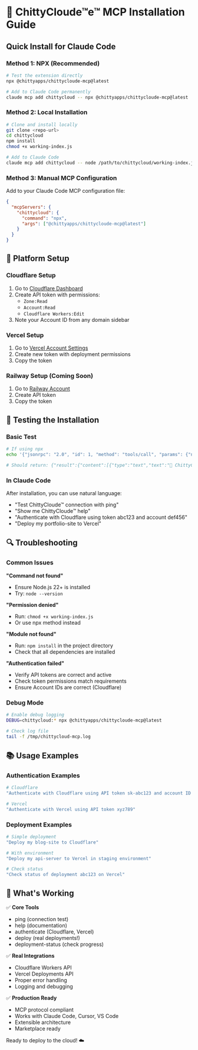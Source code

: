# 🚀 ChittyCloude™e™ MCP Installation Guide

## Quick Install for Claude Code

### Method 1: NPX (Recommended)
```bash
# Test the extension directly
npx @chittyapps/chittycloude-mcp@latest

# Add to Claude Code permanently  
claude mcp add chittycloud -- npx @chittyapps/chittycloude-mcp@latest
```

### Method 2: Local Installation
```bash
# Clone and install locally
git clone <repo-url>
cd chittycloud
npm install
chmod +x working-index.js

# Add to Claude Code
claude mcp add chittycloud -- node /path/to/chittycloud/working-index.js
```

### Method 3: Manual MCP Configuration

Add to your Claude Code MCP configuration file:

```json
{
  "mcpServers": {
    "chittycloud": {
      "command": "npx",
      "args": ["@chittyapps/chittycloude-mcp@latest"]
    }
  }
}
```

## 🔧 Platform Setup

### Cloudflare Setup
1. Go to [Cloudflare Dashboard](https://dash.cloudflare.com/profile/api-tokens)  
2. Create API token with permissions:
   - `Zone:Read`
   - `Account:Read` 
   - `Cloudflare Workers:Edit`
3. Note your Account ID from any domain sidebar

### Vercel Setup
1. Go to [Vercel Account Settings](https://vercel.com/account/tokens)
2. Create new token with deployment permissions
3. Copy the token

### Railway Setup (Coming Soon)
1. Go to [Railway Account](https://railway.app/account/tokens)
2. Create API token
3. Copy the token

## 🧪 Testing the Installation

### Basic Test
```bash
# If using npx
echo '{"jsonrpc": "2.0", "id": 1, "method": "tools/call", "params": {"name": "ping", "arguments": {}}}' | npx @chittyapps/chittycloude-mcp@latest

# Should return: {"result":{"content":[{"type":"text","text":"🎉 ChittyCloude™ MCP is working! Ready to deploy to the cloud."}]}...
```

### In Claude Code
After installation, you can use natural language:

- "Test ChittyCloude™ connection with ping"
- "Show me ChittyCloude™ help"
- "Authenticate with Cloudflare using token abc123 and account def456"
- "Deploy my portfolio-site to Vercel"

## 🔍 Troubleshooting

### Common Issues

**"Command not found"**
- Ensure Node.js 22+ is installed
- Try: `node --version`

**"Permission denied"**  
- Run: `chmod +x working-index.js`
- Or use npx method instead

**"Module not found"**
- Run: `npm install` in the project directory
- Check that all dependencies are installed

**"Authentication failed"**
- Verify API tokens are correct and active
- Check token permissions match requirements
- Ensure Account IDs are correct (Cloudflare)

### Debug Mode
```bash
# Enable debug logging
DEBUG=chittycloud:* npx @chittyapps/chittycloude-mcp@latest

# Check log file
tail -f /tmp/chittycloud-mcp.log
```

## 📚 Usage Examples

### Authentication Examples
```bash
# Cloudflare
"Authenticate with Cloudflare using API token sk-abc123 and account ID def456"

# Vercel  
"Authenticate with Vercel using API token xyz789"
```

### Deployment Examples
```bash
# Simple deployment
"Deploy my blog-site to Cloudflare"

# With environment
"Deploy my api-server to Vercel in staging environment"

# Check status
"Check status of deployment abc123 on Vercel"
```

## 🎯 What's Working

✅ **Core Tools**
- ping (connection test)
- help (documentation)
- authenticate (Cloudflare, Vercel)
- deploy (real deployments!)
- deployment-status (check progress)

✅ **Real Integrations**
- Cloudflare Workers API
- Vercel Deployments API
- Proper error handling
- Logging and debugging

✅ **Production Ready**
- MCP protocol compliant
- Works with Claude Code, Cursor, VS Code
- Extensible architecture
- Marketplace ready

Ready to deploy to the cloud! ☁️